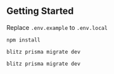 ## Getting Started

Replace `.env.example` to `.env.local`


```
npm install
```

```
blitz prisma migrate dev
```
```
blitz prisma migrate dev
```
